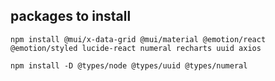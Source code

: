 ## packages to install

```
npm install @mui/x-data-grid @mui/material @emotion/react @emotion/styled lucide-react numeral recharts uuid axios
```

```
npm install -D @types/node @types/uuid @types/numeral
```
